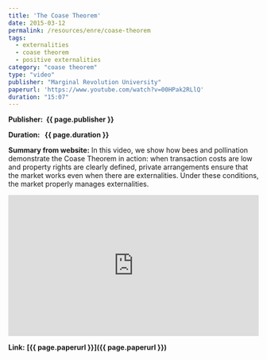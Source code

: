 ```yaml
---
title: 'The Coase Theorem'
date: 2015-03-12
permalink: /resources/enre/coase-theorem
tags:
  - externalities
  - coase theorem
  - positive externalities
category: "coase theorem"
type: "video"
publisher: "Marginal Revolution University"
paperurl: 'https://www.youtube.com/watch?v=00HPak2RLlQ'
duration: "15:07"
---
```



**<span class="bold-podcast">Publisher: </span>&nbsp;<span class="text-podcast">{{ page.publisher }}</span>**

**<span class="bold-podcast">Duration: </span>&nbsp;<span class="text-podcast"> {{ page.duration }}</span>**

**<span class="bold-podcast">Summary from website:</span>**
In this video, we show how bees and pollination demonstrate the Coase Theorem in action: when transaction costs are low and property rights are clearly defined, private arrangements ensure that the market works even when there are externalities. Under these conditions, the market properly manages externalities. 

<div style="max-width:1024px">
  <div style="position:relative;height:0;padding-bottom:56.25%">
    <iframe src="https://www.youtube.com/embed/00HPak2RLlQ?si=-22RbjrOYmdT9jXb" width="1024px" height="576px" title="The Coase Theorem" style="position:absolute;left:0;top:0;width:100%;height:100%"  frameborder="0" scrolling="no" allowfullscreen ></iframe>
  </div>
</div>


**<span class="small-podcast">Link:</span>** **<span class="links-podcast">[{{ page.paperurl }}]({{ page.paperurl }})</span>**